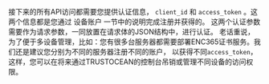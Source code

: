 接下来的所有API访问都需要您提供认证信息， `client_id` 和 `access_token` 。这两个信息都是您通过 设备账户 一节中的说明完成注册并获得的。
这两个认证参数需要作为请求参数，一同放置在请求体的JSON结构中，进行认证。
老话重说，为了便于多设备管理，比如：您有很多台服务器都需要部署ENC365证书服务。我们还是建议您分别为不同的服务器注册不同的账户，
以获得不同`access_token`，这样，您可以在将来通过TRUSTOCEAN的控制台吊销或管理不同设备的访问权限。